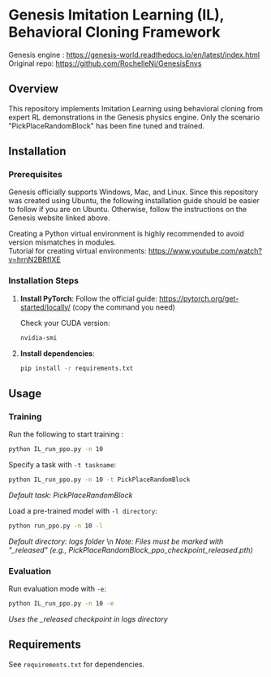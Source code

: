 # Genesis Imitation Learning (IL), Behavioral Cloning Framework

Genesis engine : https://genesis-world.readthedocs.io/en/latest/index.html
Original repo: https://github.com/RochelleNi/GenesisEnvs

## Overview

This repository implements Imitation Learning using behavioral cloning from expert RL demonstrations in the Genesis physics engine.
Only the scenario "PickPlaceRandomBlock" has been fine tuned and trained.

## Installation

### Prerequisites

Genesis officially supports Windows, Mac, and Linux. Since this repository was created using Ubuntu, the following installation guide should be easier to follow if you are on Ubuntu. Otherwise, follow the instructions on the Genesis website linked above.

Creating a Python virtual environment is highly recommended to avoid version mismatches in modules.  
Tutorial for creating virtual environments: https://www.youtube.com/watch?v=hrnN2BRfIXE

### Installation Steps

1. **Install PyTorch**:
   Follow the official guide: https://pytorch.org/get-started/locally/ (copy the command you need)
   
   Check your CUDA version:
   ```bash
   nvidia-smi
   ```

2. **Install dependencies**:
   ```bash
   pip install -r requirements.txt
   ```

## Usage

### Training

Run the following to start training :
```bash
python IL_run_ppo.py -n 10
```

Specify a task with `-t taskname`:
```bash
python IL_run_ppo.py -n 10 -t PickPlaceRandomBlock
```
*Default task: PickPlaceRandomBlock*

Load a pre-trained model with `-l directory`:
```bash
python run_ppo.py -n 10 -l
```
*Default directory: logs folder* \n
*Note: Files must be marked with "_released" (e.g., PickPlaceRandomBlock_ppo_checkpoint_released.pth)*

### Evaluation

Run evaluation mode with `-e`:
```bash
python IL_run_ppo.py -n 10 -e
```
*Uses the _released checkpoint in logs directory*

## Requirements

See `requirements.txt` for dependencies.
